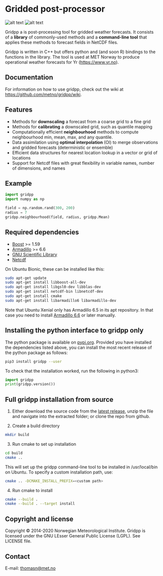 # Gridded post-processor

![alt text](https://travis-ci.org/metno/gridpp.svg?branch=master "https://travis-ci.org/metno/gridpp") ![alt text](https://coveralls.io/repos/metno/gridpp/badge.svg?branch=master&service=github "https://coveralls.io/github/metno/gridpp?branch=master")

Gridpp a is post-processing tool for gridded weather forecasts. It consists of a **library** of commonly-used methods and a **command-line tool** that applies these methods to forecast fields in NetCDF files.

Gridpp is written in C++ but offers python and (and soon R) bindings to the functions in the library. The tool is used at MET Norway to produce operational weather forecasts for Yr (https://www.yr.no).

## Documentation
For information on how to use gridpp, check out the wiki at https://github.com/metno/gridpp/wiki.

## Features
- Methods for **downscaling** a forecast from a coarse grid to a fine grid
- Methods for **calibrating** a downscaled grid, such as quantile mapping
- Computationally efficient **neighbourhood** methods to compute neighbourhood min, mean, max, and any quantile.
- Data assimilation using **optimal interpolation** (OI) to merge observations and gridded forecasts (deterministic or ensemble)
- Efficient data structures for nearest location lookup in a vector or grid of locations
- Support for Netcdf files with great flexibility in variable names, number of dimensions, and names

## Example

```python
import gridpp
import numpy as np

field = np.random.rand(300, 200)
radius = 7
gridpp.neighbourhood(field, radius, gridpp.Mean)
```

## Required dependencies
- [Boost](https://www.boost.org/) >= 1.59
- [Armadillo](http://arma.sourceforge.net/) >= 6.6
- [GNU Scientific Library](https://www.gnu.org/software/gsl/)
- [Netcdf](https://www.unidata.ucar.edu/software/netcdf/)

On Ubuntu Bionic, these can be installed like this:
```bash
sudo apt-get update
sudo apt-get install libboost-all-dev
sudo apt-get install libgsl0-dev libblas-dev
sudo apt-get install netcdf-bin libnetcdf-dev
sudo apt-get install cmake
sudo apt-get install libarmadillo6 libarmadillo-dev
```

Note that Ubuntu Xenial only has Armadillo 6.5 in its apt repository. In that case you need to install  [Armadillo 6.6](http://arma.sourceforge.net/) or later manually.

## Installing the python interface to gridpp only
The python package is available on [pypi.org](https://pypi.org/project/gridpp/). Provided you have installed the dependencies listed above, you can install the most recent release of the python package as follows:
```bash
pip3 install gridpp --user
```

To check that the installation worked, run the following in python3:
```python
import gridpp
print(gridpp.version())
```

## Full gridpp installation from source

1. Either download the source code from the [latest release](https://github.com/metno/gridpp/releases), unzip
   the file and navigate into the extracted folder; or clone the repo from github.

2. Create a build directory

```bash
mkdir build
```

3. Run cmake to set up installation

```bash
cd build
cmake ..
```

This will set up the gridpp command-line tool to be installed in /usr/local/bin on Ubuntu. To specify a custom installation path, use:

```bash
cmake .. -DCMAKE_INSTALL_PREFIX=<custom path>
```

4. Run cmake to install

```bash
cmake --build .
cmake --build . --target install
```

## Copyright and license
Copyright © 2014-2020 Norwegian Meteorological Institute. Gridpp is licensed under the GNU LEsser General
Public License (LGPL). See LICENSE file.

## Contact
E-mail: <thomasn@met.no>
